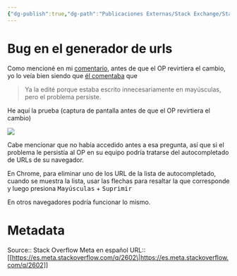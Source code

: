 ```yaml
---
{"dg-publish":true,"dg-path":"Publicaciones Externas/Stack Exchange/Stack Overflow en español/Stack Overflow en español Meta/es.meta.stackoverflow.com-2602.md","permalink":"/publicaciones-externas/stack-exchange/stack-overflow-en-espanol/stack-overflow-en-espanol-meta/es-meta-stackoverflow-com-2602/","title":"Bug en el generador de urls","hide":true,"noteIcon":"\"0\"","created":"2024-04-03T12:49:10.511-06:00","updated":"2024-04-05T16:44:02.059-06:00"}
---
```


# Bug en el generador de urls

Como mencioné en mi [comentario][1], antes de que el OP revirtiera el cambio, yo lo veía bien siendo que [él comentaba][2] que

> Ya la edité porque estaba escrito innecesariamente en mayúsculas, pero el problema persiste.

He aquí la prueba (captura de pantalla antes de que el OP revirtiera el cambio)

[![][3]][3]

Cabe mencionar que no había accedido antes a esa pregunta, así que si el problema le persistía al OP en su equipo podría tratarse del autocompletado de URLs de su navegador.

En Chrome, para eliminar uno de los URL de la lista de autocompletado, cuando se muestra la lista, usar las flechas para resaltar la que corresponde y luego presiona <kbd>Mayúsculas</kbd> + <kbd>Suprimir</kbd>

En otros navegadores podría funcionar lo mismo.


  [1]: https://es.meta.stackoverflow.com/questions/2601/bug-en-el-generador-de-urls#comment9089_2601
  [2]: https://es.meta.stackoverflow.com/questions/2601/bug-en-el-generador-de-urls#comment9091_2601
  [3]: https://i.stack.imgur.com/9oAlc.png

# Metadata
Source:: Stack Overflow Meta en español
URL:: [[https://es.meta.stackoverflow.com/q/2602\|https://es.meta.stackoverflow.com/q/2602]]


